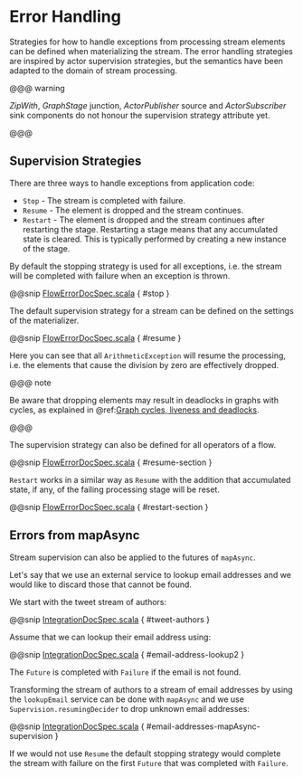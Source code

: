 # Error Handling

Strategies for how to handle exceptions from processing stream elements can be defined when
materializing the stream. The error handling strategies are inspired by actor supervision
strategies, but the semantics have been adapted to the domain of stream processing.

@@@ warning

*ZipWith*, *GraphStage* junction, *ActorPublisher* source and *ActorSubscriber* sink
components do not honour the supervision strategy attribute yet.

@@@

## Supervision Strategies

There are three ways to handle exceptions from application code:

 * `Stop` - The stream is completed with failure.
 * `Resume` - The element is dropped and the stream continues.
 * `Restart` - The element is dropped and the stream continues after restarting the stage.
Restarting a stage means that any accumulated state is cleared. This is typically
performed by creating a new instance of the stage.

By default the stopping strategy is used for all exceptions, i.e. the stream will be completed with
failure when an exception is thrown.

@@snip [FlowErrorDocSpec.scala]($code$/scala/docs/stream/FlowErrorDocSpec.scala) { #stop }

The default supervision strategy for a stream can be defined on the settings of the materializer.

@@snip [FlowErrorDocSpec.scala]($code$/scala/docs/stream/FlowErrorDocSpec.scala) { #resume }

Here you can see that all `ArithmeticException` will resume the processing, i.e. the
elements that cause the division by zero are effectively dropped.

@@@ note

Be aware that dropping elements may result in deadlocks in graphs with
cycles, as explained in @ref:[Graph cycles, liveness and deadlocks](stream-graphs.md#graph-cycles).

@@@

The supervision strategy can also be defined for all operators of a flow.

@@snip [FlowErrorDocSpec.scala]($code$/scala/docs/stream/FlowErrorDocSpec.scala) { #resume-section }

`Restart` works in a similar way as `Resume` with the addition that accumulated state,
if any, of the failing processing stage will be reset.

@@snip [FlowErrorDocSpec.scala]($code$/scala/docs/stream/FlowErrorDocSpec.scala) { #restart-section }

## Errors from mapAsync

Stream supervision can also be applied to the futures of `mapAsync`.

Let's say that we use an external service to lookup email addresses and we would like to
discard those that cannot be found.

We start with the tweet stream of authors:

@@snip [IntegrationDocSpec.scala]($code$/scala/docs/stream/IntegrationDocSpec.scala) { #tweet-authors }

Assume that we can lookup their email address using:

@@snip [IntegrationDocSpec.scala]($code$/scala/docs/stream/IntegrationDocSpec.scala) { #email-address-lookup2 }

The `Future` is completed with `Failure` if the email is not found.

Transforming the stream of authors to a stream of email addresses by using the `lookupEmail`
service can be done with `mapAsync` and we use `Supervision.resumingDecider` to drop
unknown email addresses:

@@snip [IntegrationDocSpec.scala]($code$/scala/docs/stream/IntegrationDocSpec.scala) { #email-addresses-mapAsync-supervision }

If we would not use `Resume` the default stopping strategy would complete the stream
with failure on the first `Future` that was completed with `Failure`.